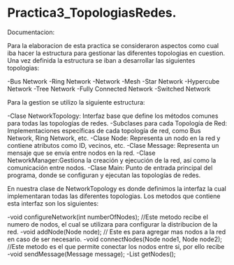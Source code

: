 # Practica3_TopologiasRedes.

Documentacion:

Para la elaboracion de esta practica se consideraron aspectos como cual iba hacer la estructura para gestionar
las diferentes topologias en cuestion. Una vez definida la estructura se iban a desarrollar las siguientes topologias:

-Bus Network
-Ring Network
-Network
-Mesh
-Star Network
-Hypercube Network
-Tree Network
-Fully Connected Network
-Switched Network

Para la gestion se utilizo la siguiente estructura:

-Clase NetworkTopology: Interfaz base que define los métodos comunes para todas las topologías de redes.
-Subclases para cada Topología de Red: Implementaciones específicas de cada topología de red, como Bus Network, Ring Network, etc.
-Clase Node: Representa un nodo en la red y contiene atributos como ID, vecinos, etc.
-Clase Message: Representa un mensaje que se envía entre nodos en la red.
-Clase NetworkManager:Gestiona la creación y ejecución de la red, así como la comunicación entre nodos.
-Clase Main: Punto de entrada principal del programa, donde se configuran y ejecutan las topologías de redes.

En nuestra clase de NetworkTopology es donde definimos la interfaz la cual implementaran todas las diferentes topologias.
Los metodos que contiene esta interfaz son los siguientes:

-void configureNetwork(int numberOfNodes);   //Este metodo recibe el numero de nodos, el cual se utilizara para configurar la distribucion de la red.
-void addNode(Node node);		    // Este es para agregar mas nodos a la red en caso de ser necesario.
-void connectNodes(Node node1, Node node2); //Este metodo es el que permite conectar los nodos entre si, por ello recibe 
-void sendMessage(Message message);
-List<Node> getNodes();

